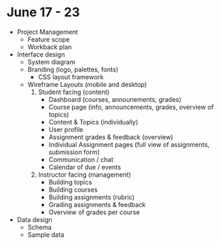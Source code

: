 # June 17 - 23
- Project Management 
  - Feature scope
  - Workback plan
- Interface design
  - System diagram
  - Branding (logo, palettes, fonts)
    - CSS layout framework
  - Wireframe Layouts (mobile and desktop)
    1. Student facing (content)
        - Dashboard (courses, announements, grades)
        - Course page (info, announcements, grades, overview of topics)
        - Content & Topics (individually)
        - User profile
        - Assignment grades & feedback (overview)
        - Individual Assignment pages (full view of assignments, submission form)
        - Communication / chat
        - Calendar of due / events
    2. Instructor facing (management)
        - Building topics
        - Building courses
        - Building assignments (rubric)
        - Grading assignments & feedback
        - Overview of grades per course
- Data design
  - Schema
  - Sample data

